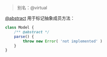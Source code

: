 > 别名：@virtual

[@abstract](http://usejsdoc.org/tags-abstract.html) 用于标记抽象成员方法：

```js
class Model {
    /** @abstract */
    parse() {
        throw new Error( 'not implemented' )
    }
}
```
